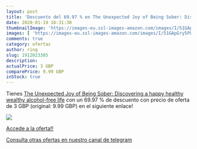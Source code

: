 ```yaml
---
layout: post
title: 'Descuento del 69.97 % en The Unexpected Joy of Being Sober: Disco'
date: 2020-01-19 16:31:38
thumbnailImage: 'https://images-eu.ssl-images-amazon.com/images/I/51GApGry5PL._SL200_.jpg'
images: [ 'https://images-eu.ssl-images-amazon.com/images/I/51GApGry5PL._SL200_.jpg' ]
comments: true
category: ofertas
author: ring
slug: 1912023385
description:
actualPrice: 3 GBP
comparePrice: 9.99 GBP
inStock: true
---
```


Tienes [The Unexpected Joy of Being Sober: Discovering a happy  healthy  wealthy alcohol-free life](https://www.amazon.co.uk/dp/1912023385/?tag=redken01-21) con un 69.97 % de descuento con precio de oferta de 3 GBP (original: 9.99 GBP) en el siguiente enlace!

[![](https://images-eu.ssl-images-amazon.com/images/I/51GApGry5PL._SL200_.jpg)](https://www.amazon.co.uk/dp/1912023385/?tag=redken01-21)

[Accede a la oferta!!](https://www.amazon.co.uk/dp/1912023385/?tag=redken01-21)

[Consulta otras ofertas en nuestro canal de telegram](https://t.me/s/ofertas25)

